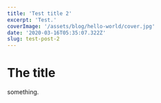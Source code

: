 ```yaml
---
title: 'Test title 2'
excerpt: 'Test.'
coverImage: '/assets/blog/hello-world/cover.jpg'
date: '2020-03-16T05:35:07.322Z'
slug: test-post-2
---
```


# The title

something.

